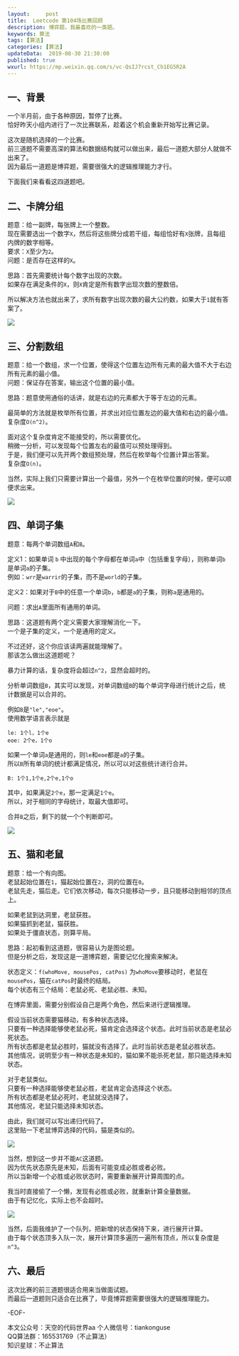 ```yaml
---   
layout:     post  
title:  Leetcode 第104场比赛回顾  
description: 博弈题，我最喜欢的一类题。  
keywords: 算法  
tags: [算法]    
categories: [算法]  
updateData:  2019-08-30 21:30:00  
published: true  
wxurl: https://mp.weixin.qq.com/s/vc-QsIJ7rcst_Ch1EG5R2A  
---  
```



## 一、背景  


一个半月前，由于各种原因，暂停了比赛。  
恰好昨天小组内进行了一次比赛联系，趁着这个机会重新开始写比赛记录。  


这次是随机选择的一个比赛。  
前三道题不需要高深的算法和数据结构就可以做出来，最后一道题大部分人就做不出来了。  
因为最后一道题是博弈题，需要很强大的逻辑推理能力才行。  


下面我们来看看这四道题吧。  


## 二、卡牌分组  


题意：给一副牌，每张牌上一个整数。  
现在需要选出一个数字`X`，然后将这些牌分成若干组，每组恰好有`X`张牌，且每组内牌的数字相等。  
要求：`X`至少为`2`。  
问题：是否存在这样的`X`。  


思路：首先需要统计每个数字出现的次数。  
如果存在满足条件的`X`，则`X`肯定是所有数字出现次数的整数倍。  


所以解决方法也就出来了，求所有数字出现次数的最大公约数，如果大于`1`就有答案了。  


![](http://res2019.tiankonguse.com/images/2019/08/30/000.png)  


## 三、分割数组  


题意：给一个数组，求一个位置，使得这个位置左边所有元素的最大值不大于右边所有元素的最小值。  
问题：保证存在答案，输出这个位置的最小值。  


思路：题意使用通俗的话讲，就是右边的元素都大于等于左边的元素。  


最简单的方法就是枚举所有位置，并求出对应位置左边的最大值和右边的最小值。  
复杂度`O(n^2)`。  


面对这个复杂度肯定不能接受的，所以需要优化。  
稍微一分析，可以发现每个位置左右的最值可以预处理得到。  
于是，我们便可以先开两个数组预处理，然后在枚举每个位置计算出答案。  
复杂度`O(n)`。  


当然，实际上我们只需要计算出一个最值，另外一个在枚举位置的时候，便可以顺便求出来。  


![](http://res2019.tiankonguse.com/images/2019/08/30/001.png)  


## 四、单词子集  


题意：每两个单词数组`A`和`B`。  


定义1：如果单词 `b` 中出现的每个字母都在单词`a`中（包括重复字母），则称单词`b`是单词`a`的子集。  
例如：`wrr`是`warrir`的子集，而不是`world`的子集。  


定义2：如果对于`B`中的任意一个单词`b`，`b`都是`a`的子集，则称`a`是通用的。  


问题：求出`A`里面所有通用的单词。  


思路：这道题有两个定义需要大家理解消化一下。  
一个是子集的定义，一个是通用的定义。  


不过还好，这个你应该读两遍就能理解了。  
那该怎么做出这道题呢？  


暴力计算的话，复杂度将会超过`n^2`，显然会超时的。  


分析单词数组`B`，其实可以发现，对单词数组`B`的每个单词字母进行统计之后，统计数据是可以合并的。  


例如`B`是`"le","eoe"`。  
使用数学语言表示就是  


```
le: 1个l，1个e  
eoe: 2个e，1个o  
```


如果一个单词`a`是通用的，则`le`和`eoe`都是`a`的子集。  
所以`B`所有单词的统计都满足情况，所以可以对这些统计进行合并。  


```
B: 1个1,1个e,2个e,1个o  
```

其中，如果满足`2个e`，那一定满足`1个e`。  
所以，对于相同的字母统计，取最大值即可。  


合并`B`之后，剩下的就一个个判断即可。  


![](http://res2019.tiankonguse.com/images/2019/08/30/002.png)  


## 五、猫和老鼠  


题意：给一个有向图。  
老鼠起始位置在`1`，猫起始位置在`2`，洞的位置在`0`。  
老鼠先走，猫后走。它们依次移动，每次只能移动一步，且只能移动到相邻的顶点上。  


如果老鼠到达洞里，老鼠获胜。  
如果猫抓到老鼠，猫获胜。  
如果处于僵直状态，则算平局。  


思路：起初看到这道题，很容易认为是图论题。  
但是分析之后，发现这是一道博弈题，需要记忆化搜索来解决。  


状态定义：`f(whoMove, mousePos, catPos)` 为`whoMove`要移动时，老鼠在`mousePos`，猫在`catPos`时最终的结局。  
每个状态有三个结局：老鼠必死、老鼠必胜、未知。  


在博弈里面，需要分别假设自己是两个角色，然后来进行逻辑推理。  


假设当前状态需要猫移动，有多种状态选择。  
只要有一种选择能够使老鼠必死，猫肯定会选择这个状态。此时当前状态是老鼠必死状态。  
所有状态都是老鼠必胜时，猫就没有选择了。此时当前状态是老鼠必胜状态。  
其他情况，说明至少有一种状态是未知的，猫如果不能杀死老鼠，那只能选择未知状态。  


对于老鼠类似。  
只要有一种选择能够使老鼠必胜，老鼠肯定会选择这个状态。  
所有状态都是老鼠必死时，老鼠就没选择了。  
其他情况，老鼠只能选择未知状态。  


由此，我们就可以写出递归代码了。  
这里贴一下老鼠博弈选择的代码，猫是类似的。  


![](http://res2019.tiankonguse.com/images/2019/08/30/003.png)  



当然，想到这一步并不能`AC`这道题。  
因为优先状态原先是未知，后面有可能变成必胜或者必败。  
所以当新增一个必胜或必败状态时，需要重新展开计算周围的点。  


我当时直接偷了一个懒，发现有必胜或必败，就重新计算全量数据。  
由于有记忆化，实际上也不会超时。  


![](http://res2019.tiankonguse.com/images/2019/08/30/004.png)  


当然，后面我维护了一个队列，把新增的状态保持下来，进行展开计算。  
由于每个状态顶多入队一次，展开计算顶多遍历一遍所有顶点，所以复杂度是`n^3`。  


## 六、最后  


这次比赛的前三道题很适合用来当做面试题。  
而最后一道题则只适合在比赛了，毕竟博弈题需要很强大的逻辑推理能力。  


-EOF-  

本文公众号：天空的代码世界aa
个人微信号：tiankonguse  
QQ算法群：165531769（不止算法）  
知识星球：不止算法  


